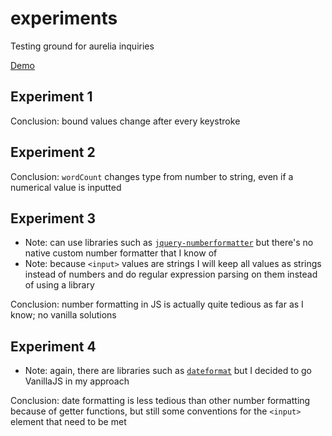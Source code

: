 # experiments
Testing ground for aurelia inquiries

[Demo](https://aurelia-training.github.io/experiments/)

## Experiment 1
Conclusion: bound values change after every keystroke

## Experiment 2
Conclusion: `wordCount` changes type from number to string, even if a numerical value is inputted

## Experiment 3
 - Note: can use libraries such as [`jquery-numberformatter`](https://code.google.com/archive/p/jquery-numberformatter/) but there's no native custom number formatter that I know of
 - Note: because `<input>` values are strings I will keep all values as strings instead of numbers and do regular expression parsing on them instead of using a library

Conclusion: number formatting in JS is actually quite tedious as far as I know; no vanilla solutions

## Experiment 4
 - Note: again, there are libraries such as [`dateformat`](http://blog.stevenlevithan.com/archives/date-time-format) but I decided to go VanillaJS in my approach

Conclusion: date formatting is less tedious than other number formatting because of getter functions, but still some conventions for the `<input>` element that need to be met
